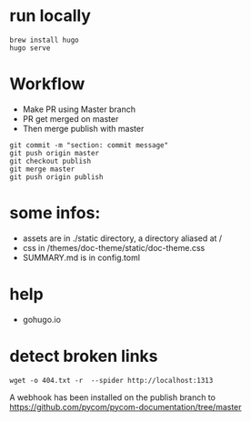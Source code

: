 # run locally

```
brew install hugo
hugo serve
```

# Workflow

- Make PR using Master branch
- PR get merged on master
- Then merge publish with master

```
git commit -m "section: commit message"
git push origin master
git checkout publish
git merge master
git push origin publish
```

# some infos:

- assets are in ./static directory, a directory aliased at /
- css in /themes/doc-theme/static/doc-theme.css
- SUMMARY.md is in config.toml


# help

- gohugo.io


# detect broken links

```
wget -o 404.txt -r  --spider http://localhost:1313
```

A webhook has been installed on the publish branch to
https://github.com/pycom/pycom-documentation/tree/master
